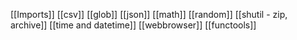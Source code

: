 [[Imports]]
[[csv]]
[[glob]]
[[json]]
[[math]]
[[random]]
[[shutil - zip, archive]]
[[time and datetime]]
[[webbrowser]]
[[functools]]